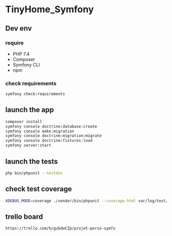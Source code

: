 # TinyHome_Symfony

## Dev env

### require

* PHP 7.4
* Composer
* Symfony CLI
* npm
  

### check requirements
```bash
symfony check:requirements
```

## launch the app

```bash
composer install
symfony console doctrine:database:create
symfony console make:migration
symfony console doctrine:migration:migrate
symfony console doctrine:fixtures:load
symfony server:start
```
 
## launch the tests

```bash
php bin/phpunit --testdox
```

## check test coverage

```bash
XDEBUG_MODE=coverage ./vendor/bin/phpunit --coverage-html var/log/test/test-coverage
```

## trello board

```bash
https://trello.com/b/gubdwCZp/projet-perso-symfo
```
